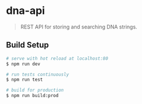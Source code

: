# dna-api

> REST API for storing and searching DNA strings.

## Build Setup

```bash
# serve with hot reload at localhost:80
$ npm run dev

# run tests continuously
$ npm run test

# build for production
$ npm run build:prod
```
